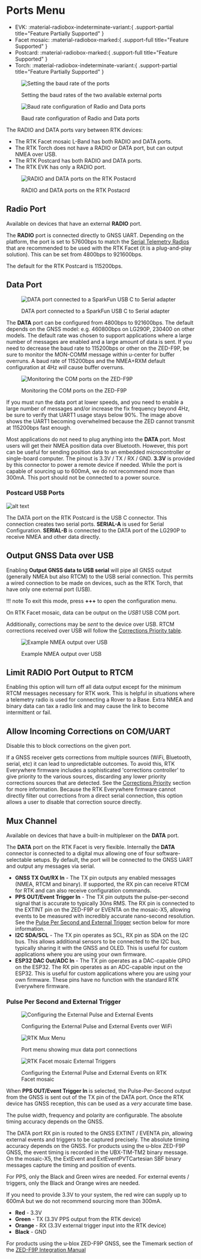 # Ports Menu

<!--
Compatibility Icons
====================================================================================

:material-radiobox-marked:{ .support-full title="Feature Supported" }
:material-radiobox-indeterminate-variant:{ .support-partial title="Feature Partially Supported" }
:material-radiobox-blank:{ .support-none title="Feature Not Supported" }
-->

<div class="grid cards fill" markdown>

- EVK: :material-radiobox-indeterminate-variant:{ .support-partial title="Feature Partially Supported" }
- Facet mosaic: :material-radiobox-marked:{ .support-full title="Feature Supported" }
- Postcard: :material-radiobox-marked:{ .support-full title="Feature Supported" }
- Torch: :material-radiobox-indeterminate-variant:{ .support-partial title="Feature Partially Supported" }

</div>

<figure markdown>

![Setting the baud rate of the ports](<./img/WiFi Config/RTK_Surveyor_-_WiFi_Config_-_Express_Ports_Config.jpg>)
<figcaption markdown>
Setting the baud rates of the two available external ports
</figcaption>
</figure>

<figure markdown>

![Baud rate configuration of Radio and Data ports](<./img/Terminal/SparkFun_RTK_Express_-_Ports_Menu.jpg>)
<figcaption markdown>
Baud rate configuration of Radio and Data ports
</figcaption>
</figure>

The RADIO and DATA ports vary between RTK devices: 

* The RTK Facet mosaic L-Band has both RADIO and DATA ports.
* The RTK Torch does not have a RADIO or DATA port, but can output NMEA over USB.
* The RTK Postcard has both RADIO and DATA ports.
* The RTK EVK has only a RADIO port.

<figure markdown>

![RADIO and DATA ports on the RTK Postacrd](<./img/Postcard/SparkFun RTK PostCard Ports.png>)
<figcaption markdown>
RADIO and DATA ports on the RTK Postacrd
</figcaption>
</figure>

## Radio Port

Available on devices that have an external **RADIO** port. 

The **RADIO** port is connected directly to GNSS UART. Depending on the platform, the port is set to 57600bps to match the [Serial Telemetry Radios](https://www.sparkfun.com/products/19032) that are recommended to be used with the RTK Facet (it is a plug-and-play solution). This can be set from 4800bps to 921600bps.

The default for the RTK Postcard is 115200bps. 

## Data Port

<figure markdown>

![DATA port connected to a SparkFun USB C to Serial adapter](<./img/SparkFun_RTK_Facet_-_Data_Port_to_USB.jpg>)
<figcaption markdown>
DATA port connected to a SparkFun USB C to Serial adapter
</figcaption>
</figure>

The **DATA** port can be configured from 4800bps to 921600bps. The default depends on the GNSS model: e.g. 460800bps on LG290P,  230400 on other models. The default rate was chosen to support applications where a large number of messages are enabled and a large amount of data is sent. If you need to decrease the baud rate to 115200bps or other on the ZED-F9P, be sure to monitor the MON-COMM message within u-center for buffer overruns. A baud rate of 115200bps and the NMEA+RXM default configuration at 4Hz *will* cause buffer overruns.

<figure markdown>

![Monitoring the COM ports on the ZED-F9P](<./img/SparkFun_RTK_Express_-_Ports_Menu_MON-COMM_Overrun.jpg>)
<figcaption markdown>
Monitoring the COM ports on the ZED-F9P
</figcaption>
</figure>

If you must run the data port at lower speeds, and you need to enable a large number of messages and/or increase the fix frequency beyond 4Hz, be sure to verify that UART1 usage stays below 90%. The image above shows the UART1 becoming overwhelmed because the ZED cannot transmit at 115200bps fast enough.

Most applications do not need to plug anything into the **DATA** port. Most users will get their NMEA position data over Bluetooth. However, this port can be useful for sending position data to an embedded microcontroller or single-board computer. The pinout is 3.3V / TX / RX / GND. **3.3V** is provided by this connector to power a remote device if needed. While the port is capable of sourcing up to 600mA, we do not recommend more than 300mA. This port should not be connected to a power source.

### Postcard USB Ports

![alt text](<img/Postcard/SparkFun RTK PostCard USB Channels.png>)

The DATA port on the RTK Postcard is the USB C connector. This connection creates two serial ports. **SERIAL-A** is used for Serial Configuration. **SERIAL-B** is connected to the DATA port of the LG290P to receive NMEA and other data directly.

## Output GNSS Data over USB

Enabling **Output GNSS data to USB serial** will pipe all GNSS output (generally NMEA but also RTCM) to the USB serial connection. This permits a wired connection to be made on devices, such as the RTK Torch, that have only one external port (USB).

!!! note
	To exit this mode, press **+++** to open the configuration menu.

On RTK Facet mosaic, data can be output on the _USB1_ USB COM port.

Additionally, corrections may be *sent* to the device over USB. RTCM corrections received over USB will follow the [Corrections Priority table](menu_corrections_priorities.md).

<figure markdown>

![Example NMEA output over USB](<./img/Terminal/SparkFun RTK Everywhere - Ports USB GNSS Output Example.png>)
<figcaption markdown>
Example NMEA output over USB
</figcaption>
</figure>

## Limit RADIO Port Output to RTCM

Enabling this option will turn off all data output except for the minimum RTCM messages necessary for RTK work. This is helpful in situations where a telemetry radio is used for connecting a Rover to a Base. Extra NMEA and binary data can tax a radio link and may cause the link to become intermittent or fail.

## Allow Incoming Corrections on COM/UART

Disable this to block corrections on the given port.

If a GNSS receiver gets corrections from multiple sources (WiFi, Bluetooth, serial, etc) it can lead to unpredictable outcomes. To avoid this, RTK Everywhere firmware includes a sophisticated 'corrections controller' to give priority to the various sources, discarding any lower priority corrections sources that are detected. See the [Corrections Priority](menu_corrections_priorities.md) section for more information. Because the RTK Everywhere firmware cannot directly filter out corrections from a direct serial connection, this option allows a user to disable that correction source directly.

## Mux Channel

Available on devices that have a built-in multiplexer on the **DATA** port.

The **DATA** port on the RTK Facet is very flexible. Internally the **DATA** connector is connected to a digital mux allowing one of four software-selectable setups. By default, the port will be connected to the GNSS UART and output any messages via serial.

- **GNSS TX Out/RX In** - The TX pin outputs any enabled messages (NMEA, RTCM and binary). If supported, the RX pin can receive RTCM for RTK and can also receive configuration commands.
- **PPS OUT/Event Trigger In** - The TX pin outputs the pulse-per-second signal that is accurate to typically 30ns RMS. The RX pin is connected to the EXTINT pin on the ZED-F9P or EVENTA on the mosaic-X5, allowing events to be measured with incredibly accurate nano-second resolution. See the [Pulse Per Second and External Trigger](#pulse-per-second-and-external-trigger) section below for more information.
- **I2C SDA/SCL** - The TX pin operates as SCL, RX pin as SDA on the I2C bus. This allows additional sensors to be connected to the I2C bus, typically sharing it with the GNSS and OLED. This is useful for custom applications where you are using your own firmware.
- **ESP32 DAC Out/ADC In** - The TX pin operates as a DAC-capable GPIO on the ESP32. The RX pin operates as an ADC-capable input on the ESP32. This is useful for custom applications where you are using your own firmware. These pins have no function with the standard RTK Everywhere firmware.

### Pulse Per Second and External Trigger

<figure markdown>

![Configuring the External Pulse and External Events](<./img/WiFi Config/SparkFun%20RTK%20Ports%20PPS%20Config.png>)
<figcaption markdown>
Configuring the External Pulse and External Events over WiFi
</figcaption>
</figure>

<figure markdown>

![RTK Mux Menu](<./img/Terminal/SparkFun_RTK_Express_-_Ports_Menu_Mux.jpg>)
<figcaption markdown>
Port menu showing mux data port connections
</figcaption>
</figure>

<figure markdown>

![RTK Facet mosaic External Triggers](<./img/Terminal/SparkFun_RTK_Facet_mosaic_External_Trigger.png>)
<figcaption markdown>
Configuring the External Pulse and External Events on RTK Facet mosaic
</figcaption>
</figure>

When **PPS OUT/Event Trigger In** is selected, the Pulse-Per-Second output from the GNSS is sent out of the TX pin of the DATA port. Once the RTK device has GNSS reception, this can be used as a *very* accurate time base.

The pulse width, frequency and polarity are configurable. The absolute timing accuracy depends on the GNSS.

The DATA port RX pin is routed to the GNSS EXTINT / EVENTA pin, allowing external events and triggers to be captured precisely. The absolute timing accuracy depends on the GNSS. For products using the u-blox ZED-F9P GNSS, the event timing is recorded in the UBX-TIM-TM2 binary message. On the mosaic-X5, the ExtEvent and ExtEventPVTCartesian SBF binary messages capture the timing and position of events.

For PPS, only the Black and Green wires are needed. For external events / triggers, only the Black and Orange wires are needed.

If you need to provide 3.3V to your system, the red wire can supply up to 600mA but we do not recommend sourcing more than 300mA.

- **Red** - 3.3V
- **Green** - TX (3.3V PPS output from the RTK device)
- **Orange** - RX (3.3V external trigger input into the RTK device)
- **Black** - GND

For products using the u-blox ZED-F9P GNSS, see the Timemark section of the [ZED-F9P Integration Manual](https://cdn.sparkfun.com/assets/learn_tutorials/1/8/5/7/ZED-F9P_IntegrationManual__UBX-18010802_.pdf) 